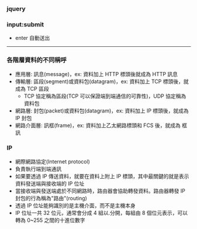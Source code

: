 ### jquery

### input:submit

- enter 自動送出

---

### 各階層資料的不同稱呼

- 應用層: 訊息(message)，ex: 資料加上 HTTP 標頭後就成為 HTTP 訊息
- 傳輸層: 區段(segment)或資料包(datagram)，ex: 資料加上 TCP 標頭後，就成為 TCP 區段
  - TCP 協定稱為區段(TCP 可以保證端到端通信的可靠性)，UDP 協定稱為資料包
- 網路層: 封包(packet)或資料包(datagram)，ex: 資料加上 IP 標頭後，就成為 IP 封包
- 網路介面層: 訊框(frame)，ex: 資料加上乙太網路標頭和 FCS 後，就成為 框訊

### IP

- 網際網路協定(Internet protocol)
- 負責執行端到端通訊
- 如果要透過 IP 傳送資料，就要在資料上附上 IP 標頭，其中最關鍵的就是表示資料發送端與接收端的 IP 位址
- 當接收端與發送端處於不同網路時，路由器會協助轉發資料。路由器轉發 IP 封包的行為稱為"路由"(routing)
- 透過 IP 位址能夠識別的是主機介面，而不是主機本身
- IP 位址一共 32 位元，通常會分成 4 組以.分開，每組由 8 個位元表示，可以轉為 0~255 之間的十進位數字
